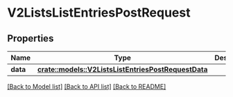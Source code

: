 # V2ListsListEntriesPostRequest

## Properties

Name | Type | Description | Notes
------------ | ------------- | ------------- | -------------
**data** | [**crate::models::V2ListsListEntriesPostRequestData**](_v2_lists__list__entries_post_request_data.md) |  | 

[[Back to Model list]](../README.md#documentation-for-models) [[Back to API list]](../README.md#documentation-for-api-endpoints) [[Back to README]](../README.md)


